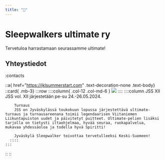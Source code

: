 ```yaml
---
title: "🏡"
---
```

# Sleepwalkers ultimate ry

Tervetuloa harrastamaan seurassamme ultimate!

## Yhteystiedot

:contacts

::a{ href="https://jklsummerstart.com" .text-decoration-none .text-body}
  ::card{ .mb-3}
    :::row
      ::::column{ .col-12 .col-md-6 }
        <img src="/images/jss-logo.png" class="img-fluid" />
      ::::
      ::::column
        JSS XII
        JSS vol. XII järjestetään pe-su 24.-26.05.2024.

        Turnaus
        JSS on Jyväskylässä toukokuun lopussa järjestettävä ultimate-turnaus ja turnausareenana toimii legendaarisen Viitaniemen Liikuntapuiston uudet ja päivitetyt puitteet. Ultimate-pelien lisäksi tarjolla on tietysti iltaohjelmaa, hyvää seuraa, ruokapalvelua, mukavaa yhdessäoloa ja todella hyvä Spiritti!

        Jyväskylä Sleepwalker toivottaa tervetulleeksi Keski-Suomeen!
      ::::
    :::
  ::
::
